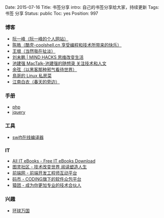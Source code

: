 Date: 2015-07-16
Title: 书签分享
intro: 自己的书签分享给大家，持续更新
Tags: 书签 分享
Status: public
Toc: yes
Position: 997

### 博客
- [阮一峰（阮一峰的个人网站）](http://www.ruanyifeng.com/)
- [陈皓（酷壳-coolshell.cn 享受编程和技术所带来的快乐）](http://coolshell.cn/)
- [王垠（当然我在扯淡）](http://www.yinwang.org/)
- [刘未鹏 | MIND HACKS 思维改变生活](http://mindhacks.cn/)
- [池建强 MacTalk-池建强的随想录 关注技术和人文](http://macshuo.com/)
- [余弦（以黑客那种邪气看待世界）](http://evilcos.me/)
- [鳥哥的 Linux 私房菜](http://linux.vbird.org/)
- [江南白衣（春天的旁边）](http://calvin1978.blogcn.com/)

### 手册
- [php](http://php.net/)
- [jquery](http://www.php100.com/manual/jquery/)

### 工具
- [swift在线编译器](http://swiftstub.com/)

### IT
- [All IT eBooks - Free IT eBooks Download](http://www.allitebooks.com/)
- [图灵社区 - 技术改变世界 阅读塑造人生](http://www.ituring.com.cn/)
- [前端网 - 前端开发工程师互动平台](http://www.w3cfuns.com/)
- [码市 - CODING旗下的软件众包平台](https://mart.coding.net/)
- [猿团 - 成为你更加专业的技术合伙人](http://www.yuantuan.com/)

### 兴趣
- [环球万国](http://country.huanqiu.com/)